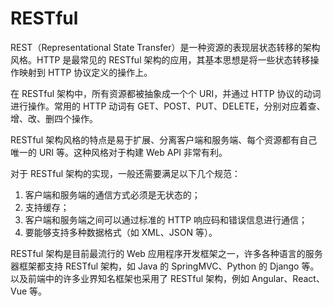 # RESTful
REST（Representational State Transfer）是一种资源的表现层状态转移的架构风格。HTTP 是最常见的 RESTful 架构的应用，其基本思想是将一些状态转移操作映射到 HTTP 协议定义的操作上。

在 RESTful 架构中，所有资源都被抽象成一个个 URI，并通过 HTTP 协议的动词进行操作。常用的 HTTP 动词有 GET、POST、PUT、DELETE，分别对应着查、增、改、删四个操作。

RESTful 架构风格的特点是易于扩展、分离客户端和服务端、每个资源都有自己唯一的 URI 等。这种风格对于构建 Web API 非常有利。

对于 RESTful 架构的实现，一般还需要满足以下几个规范：

1. 客户端和服务端的通信方式必须是无状态的；
2. 支持缓存；
3. 客户端和服务端之间可以通过标准的 HTTP 响应码和错误信息进行通信；
4. 要能够支持多种数据格式（如 XML、JSON 等）。

RESTful 架构是目前最流行的 Web 应用程序开发框架之一，许多各种语言的服务器框架都支持 RESTful 架构，如 Java 的 SpringMVC、Python 的 Django 等。以及前端中的许多业界知名框架也采用了 RESTful 架构，例如 Angular、React、Vue 等。